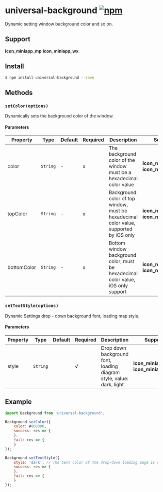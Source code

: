 # universal-background [![npm](https://img.shields.io/npm/v/universal-background.svg)](https://www.npmjs.com/package/universal-background)

Dynamic setting window background color and so on.

## Support
__icon_miniapp_mp__ __icon_miniapp_wx__

## Install

```bash
$ npm install universal-background --save
```

## Methods

### `setColor(options)`

Dynamically sets the background color of the window.

#### Parameters
| Property    | Type     | Default | Required | Description            | Support                                 |
| ----------- | -------- | ------- | -------- | ---------------------- | --------------------------------------- |
| color       | `String` |   -      | x    | The background color of the window must be a hexadecimal color value | __icon_miniapp_mp__ __icon_miniapp_wx__ |
| topColor    | `String` |   -      | x    | Background color of top window, must be hexadecimal color value, supported by iOS only | __icon_miniapp_mp__ __icon_miniapp_wx__ |
| bottomColor | `String` |    -     | x    |Bottom window background color, must be hexadecimal color value, iOS only support| __icon_miniapp_mp__ __icon_miniapp_wx__ |

### `setTextStyle(options)`

Dynamic Settings drop - down background font, loading map style.

#### Parameters
| Property    | Type     | Default | Required | Description            | Support                                 |
| ----------- | -------- | ------- | -------- | ---------------------- | --------------------------------------- |
| style       | `String` |         | √    | Drop down background font, loading diagram style, value: dark, light | __icon_miniapp_mp__ __icon_miniapp_wx__ |

## Example

```js
import Background from 'universal-background';

Background.setColor({
    color: #000000,
    success: res => {
    },
    fail: res => {
    }
});

Background.setTextStyle({
    style: 'dark', // The text color of the drop-down loading page is dark
    success: res => {
    },
    fail: res => {
    }
});

```

